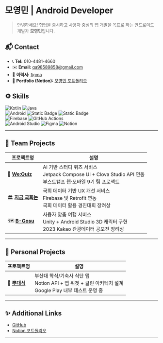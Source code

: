 # 모영민 | Android Developer

> 안녕하세요! 협업을 중시하고 사용자 중심의 앱 개발을 목표로 하는 안드로이드 개발자 **모영민**입니다. 

## 📬 Contact
- 📞 **Tel:** 010-4481-4660
- ✉️ **Email:** qa98589858@gmail.com
- 📝 **이력서:** [figma](https://github.com/moyeongmin)
- 📌 **Portfolio (Notion):** [모영민 포트폴리오](https://www.notion.so/7287ead729e045a1b6c14c6eb91faab7?pvs=4)


## ⚙️ Skills

![Kotlin](https://img.shields.io/badge/kotlin-%237F52FF.svg?style=for-the-badge&logo=kotlin&logoColor=white) ![Java](https://img.shields.io/badge/java-%23ED8B00.svg?style=for-the-badge&logo=openjdk&logoColor=white)  
![Android](https://img.shields.io/badge/Android-3DDC84?style=for-the-badge&logo=android&logoColor=white) ![Static Badge](https://img.shields.io/badge/Retrofit-3776AB?style=for-the-badge) ![Static Badge](https://img.shields.io/badge/OkHttp-512BD4?style=for-the-badge)  
![Firebase](https://img.shields.io/badge/firebase-a08021?style=for-the-badge&logo=firebase&logoColor=ffcd34) ![GitHub Actions](https://img.shields.io/badge/github%20actions-%232671E5.svg?style=for-the-badge&logo=githubactions&logoColor=white)  
![Android Studio](https://img.shields.io/badge/android%20studio-346ac1?style=for-the-badge&logo=android%20studio&logoColor=white) ![Figma](https://img.shields.io/badge/figma-%23F24E1E.svg?style=for-the-badge&logo=figma&logoColor=white) ![Notion](https://img.shields.io/badge/Notion-%23000000.svg?style=for-the-badge&logo=notion&logoColor=white)  

---

## 👥 Team Projects

| 프로젝트명 | 설명 |
|-----------|------|
| 🚀 [**We:Quiz**](https://github.com/boostcampwm-2024/and02_weQuiz) | AI 기반 스터디 퀴즈 서비스<br>Jetpack Compose UI + Clova Studio API 연동<br>부스트캠프 웹·모바일 9기 팀 프로젝트 |
| 🏛️ [**지금 국회는**](https://github.com/PNU-ShakeIT/ShakeIT-Frontend) | 국회 데이터 기반 UX 개선 서비스<br>Firebase 및 Retrofit 연동<br>국회 데이터 활용 경진대회 장려상 |
| 🗺️ [**B-Gosu**](https://github.com/moyeongmin/B-Gosu) | 사용자 맞춤 여행 서비스<br>Unity + Android Studio 3D 캐릭터 구현<br>2023 Kakao 관광데이터 공모전 장려상 |

---

## 👤 Personal Projects

| 프로젝트명 | 설명 |
|-----------|------|
| 🍚 [**뿌대식**](https://github.com/moyeongmin/pudaesik) | 부산대 학식/기숙사 식단 앱<br>Notion API + 앱 위젯 + 클린 아키텍처 설계<br>Google Play 내부 테스트 운영 중 |

---


## ✨ Additional Links
- [GitHub](https://github.com/moyeongmin)
- [Notion 포트폴리오](https://www.notion.so/7287ead729e045a1b6c14c6eb91faab7?pvs=4)

---
